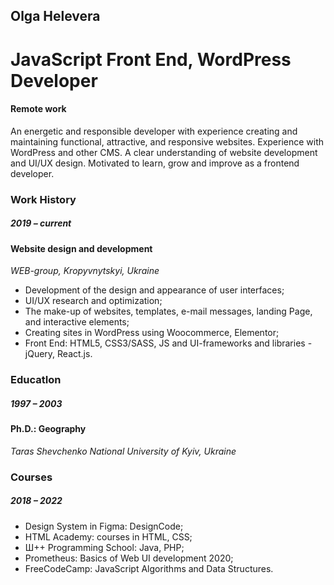 <h2>Olga Helevera</h2>
<h1>JavaScript  Front End, WordPress  Developer</h1>
<h4>Remote work</h4>
<p>An energetic and responsible developer with experience creating and maintaining functional, attractive, and responsive websites. Experience with WordPress and other CMS. A clear understanding of website development and UI/UX design. Motivated to learn, grow and improve as a frontend developer.</p> 

<h3>Work History</h3>

<h5>2019  – current</h5> 
	<h4>Website design and development</h4>
<i>WEB-group, Kropyvnytskyi, Ukraine</i>
<ul>
<li>	Development of the design and appearance of user interfaces;</li>
<li>	UI/UX research and optimization;</li>
<li>	The make-up of websites, templates, e-mail messages, landing Page, and interactive elements;</li>
<li>	Creating sites in WordPress using Woocommerce, Elementor;</li>
<li>	Front End: HTML5, CSS3/SASS, JS and UI-frameworks and libraries -  jQuery, React.js.</li>
	</ul>

<h3>EducatIon</h3>

<h5>1997 – 2003</h5> 
	<h4>Ph.D.: Geography</h4>
<i>Taras Shevchenko National University of Kyiv, Ukraine</i>
	
<h3>Courses</h3>


<h5>2018  – 2022</h5> 
<ul>
<li>	Design System in Figma: DesignCode;</li>
<li>	HTML Academy: courses in HTML, CSS;</li>
<li>	Ш++ Programming School: Java, PHP;</li>
<li>	Prometheus: Basics of Web UI development 2020;</li>
<li>	FreeCodeCamp: JavaScript Algorithms and Data Structures.</li>
</ul>

